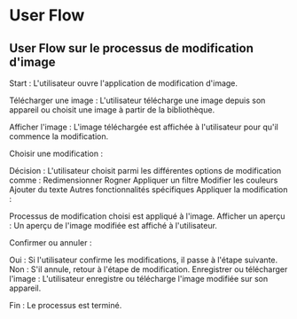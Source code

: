 # User Flow
## User Flow sur le processus de modification d'image

Start : L'utilisateur ouvre l'application de modification d'image.

Télécharger une image : L'utilisateur télécharge une image depuis son appareil ou choisit une image à partir de la bibliothèque.

Afficher l'image : L'image téléchargée est affichée à l'utilisateur pour qu'il commence la modification.

Choisir une modification :

Décision : L'utilisateur choisit parmi les différentes options de modification comme :
Redimensionner
Rogner
Appliquer un filtre
Modifier les couleurs
Ajouter du texte
Autres fonctionnalités spécifiques
Appliquer la modification :

Processus de modification choisi est appliqué à l'image.
Afficher un aperçu : Un aperçu de l'image modifiée est affiché à l'utilisateur.

Confirmer ou annuler :

Oui : Si l'utilisateur confirme les modifications, il passe à l'étape suivante.
Non : S'il annule, retour à l'étape de modification.
Enregistrer ou télécharger l'image : L'utilisateur enregistre ou télécharge l'image modifiée sur son appareil.

Fin : Le processus est terminé.